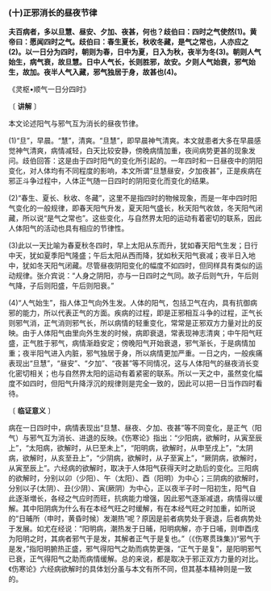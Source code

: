 ### (十)正邪消长的昼夜节律

**夫百病者，多以旦慧、昼安、夕加、夜甚，何也？歧伯曰：四时之气使然(1)。黄帝曰：愿闻四时之气。歧伯曰：春生夏长，秋收冬藏，是气之常也，人亦应之(2)。以一日分为四时，朝则为春，日中为夏，日入为秋，夜半为冬(3)。朝则人气始生，病气衰，故旦慧。日中人气长，长则胜邪，故安。夕则人气始衰，邪气始生，故加。夜半人气入藏，邪气独居于身，故甚也(4)。**

《灵枢•顺气一日分四时》

〔 **讲解** 〕

本文论述阳气与邪气互为消长的昼夜节律。

(1)“旦”，早晨。“慧”，清爽。“旦慧”，即早晨神气清爽。本文就患者大多在早晨感觉神气清爽，病情减轻，白天比较安静，傍晚病情加重，夜间病势更甚的现象发问。歧伯回答：这是由于四时阳气的变化所引起的。一年四时和一日昼夜中的阴阳变化，对人体均有不同程度的影响，本文所谓“旦慧昼安，夕加夜甚”，正是疾病在邪正斗争过程中，人体正气随一日四时的阴阳变化而变化的结果。

(2)“春生、夏长、秋收、冬藏”，这里不是指四时的物候现象，而是一年中四时阳气变化的一般规律，即春天阳气升发，夏天阳气盛长，秋天阳气收敛，冬天阳气闭藏，所以说“是气之常也”。这些变化，与自然界太阳的运动有着密切的联系，因此人体阳气的活动也具有相应的节律性。

(3)此以一天比喻为春夏秋冬四时，早上太阳从东而升，犹如春天阳气生发；日行中天，犹如夏季阳气隆盛；午后太阳从西而降，犹如秋天阳气衰减；夜半日入地中，犹如冬天阳气闭藏。尽管昼夜阴阳变化的幅度不如四时，但同样具有类似的运动规律。张介宾说：“人身之阴阳，亦与一日四时之气同。故子后则气升，午后则气降，子后则阳盛，午后则阳衰。”

(4)“人气始生”，指人体卫气向外生发。人体的阳气，包括卫气在内，具有抗御病邪的能力，所以代表正气的方面。疾病的过程，即是正邪相互斗争的过程，正气长则邪气消，正气消则邪气长，所以病情的轻重变化，常常是正邪双方力量对比的反映。由于人体阳气由里向外生发的时候，病即衰退，常表现神志清爽；中午阳气旺盛，正气胜于邪气，病情渐趋安定；傍晚阳气开始衰退，邪气渐长，于是病情加重；夜半阳气进入内脏，邪气独居于身，所以病情更加严重。一日之内，一般疾痛表现出“旦慧”，“昼安”、“夕加”、“夜甚”等不同情况，这与人体阳气的昼夜消长变化密切相关；也与自然界太阳的运动有着紧密的联系。所以一天之中，虽然变化幅度不如四时，但阳气升降浮沉的规律则是完全一致的，因此可以把一日当作四时看待。

〔 **临证意义** 〕

病在一日四时中，病情表现出“旦慧、昼夜、夕加、夜甚”等不同变化，是正气（阳气）与邪气互为消长、进退的反映。《伤寒论》指出：“少阳病，欲解时，从寅至辰上”，“太阳病，欲解时，从巳至未上”，“阳明病，欲解时，从申至戌上”，“太阴病，欲解时，从亥至丑上”，“少阴病，欲解时，从子至寅上”，“厥阴病，欲解时，从寅至辰上”。六经病的欲解时，取决于人体阳气获得天时之助后的变化。三阳病的欲解时，分别以卯（少阳）、午（太阳）、酉（阳明）为中心；三阴病的欲解时，分别以子(太阴）、丑(少阴）、寅(厥阴）为中心，正以夜半子时一阳初生，阳气自此逐渐増长，各经之气应时而旺，抗病能力增强，因此邪气逐渐减退，病情得以缓解。其中阳阴病为什么有在本经气旺之时缓解，有在本经气旺之时加重，如所说的“日晡所（申时，黄昏时候）发潮热”呢？原因是前者病势处于衰退，后者病势处于发展。如尤在经说：“阳明病，潮热发于日晡，阳明病解，亦于日哺，则申酉戌为阳明之时，其病者邪气于是发，其解者正气于是复也。”（《伤寒贯珠集》)“邪气于是发，”指阳明腑热正盛，邪气得阳气之助而病势更强，“正气于是复”，是阳明邪气已衰，正气得阳气之助而病情缓解。总的来说，都是取决于邪正双方力量的对比。《伤寒论》六经病欲解时的具体划分虽与本文有所不同，但其基本精神则是一致的。

